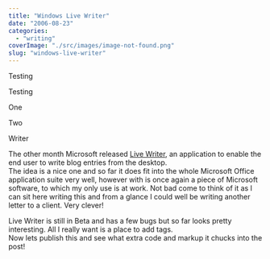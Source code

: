 ```yaml
---
title: "Windows Live Writer"
date: "2006-08-23"
categories: 
  - "writing"
coverImage: "./src/images/image-not-found.png"
slug: "windows-live-writer"
---
```


Testing

Testing

One

Two

Writer

The other month Microsoft released [Live Writer](http://dev.live.com/blogs/devlive/archive/2006/08/14/44.aspx), an application to enable the end user to write blog entries from the desktop.  
The idea is a nice one and so far it does fit into the whole Microsoft Office application suite very well, however with is once again a piece of Microsoft software, to which my only use is at work. Not bad come to think of it as I can sit here writing this and from a glance I could well be writing another letter to a client. Very clever!

Live Writer is still in Beta and has a few bugs but so far looks pretty interesting. All I really want is a place to add tags.  
Now lets publish this and see what extra code and markup it chucks into the post!
